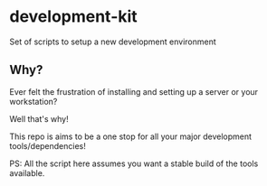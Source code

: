 # development-kit

Set of scripts to setup a new development environment

## Why?

Ever felt the frustration of installing and setting up a server or your workstation?

Well that's why!

This repo is aims to be a one stop for all your major development tools/dependencies!

PS: All the script here assumes you want a stable build of the tools available.
